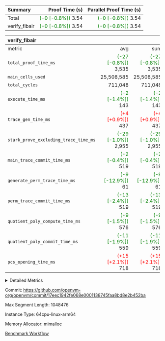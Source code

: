| Summary | Proof Time (s) | Parallel Proof Time (s) |
|:---|---:|---:|
| Total | <span style='color: green'>(-0 [-0.8%])</span> 3.54 | <span style='color: green'>(-0 [-0.8%])</span> 3.54 |
| verify_fibair | <span style='color: green'>(-0 [-0.8%])</span> 3.54 | <span style='color: green'>(-0 [-0.8%])</span> 3.54 |


| verify_fibair |||||
|:---|---:|---:|---:|---:|
|metric|avg|sum|max|min|
| `total_proof_time_ms ` | <span style='color: green'>(-27 [-0.8%])</span> 3,535 | <span style='color: green'>(-27 [-0.8%])</span> 3,535 | <span style='color: green'>(-27 [-0.8%])</span> 3,535 | <span style='color: green'>(-27 [-0.8%])</span> 3,535 |
| `main_cells_used     ` |  25,508,585 |  25,508,585 |  25,508,585 |  25,508,585 |
| `total_cycles        ` |  711,048 |  711,048 |  711,048 |  711,048 |
| `execute_time_ms     ` | <span style='color: green'>(-2 [-1.4%])</span> 143 | <span style='color: green'>(-2 [-1.4%])</span> 143 | <span style='color: green'>(-2 [-1.4%])</span> 143 | <span style='color: green'>(-2 [-1.4%])</span> 143 |
| `trace_gen_time_ms   ` | <span style='color: red'>(+4 [+0.9%])</span> 437 | <span style='color: red'>(+4 [+0.9%])</span> 437 | <span style='color: red'>(+4 [+0.9%])</span> 437 | <span style='color: red'>(+4 [+0.9%])</span> 437 |
| `stark_prove_excluding_trace_time_ms` | <span style='color: green'>(-29 [-1.0%])</span> 2,955 | <span style='color: green'>(-29 [-1.0%])</span> 2,955 | <span style='color: green'>(-29 [-1.0%])</span> 2,955 | <span style='color: green'>(-29 [-1.0%])</span> 2,955 |
| `main_trace_commit_time_ms` | <span style='color: green'>(-2 [-0.4%])</span> 519 | <span style='color: green'>(-2 [-0.4%])</span> 519 | <span style='color: green'>(-2 [-0.4%])</span> 519 | <span style='color: green'>(-2 [-0.4%])</span> 519 |
| `generate_perm_trace_time_ms` | <span style='color: green'>(-9 [-12.9%])</span> 61 | <span style='color: green'>(-9 [-12.9%])</span> 61 | <span style='color: green'>(-9 [-12.9%])</span> 61 | <span style='color: green'>(-9 [-12.9%])</span> 61 |
| `perm_trace_commit_time_ms` | <span style='color: green'>(-13 [-2.4%])</span> 519 | <span style='color: green'>(-13 [-2.4%])</span> 519 | <span style='color: green'>(-13 [-2.4%])</span> 519 | <span style='color: green'>(-13 [-2.4%])</span> 519 |
| `quotient_poly_compute_time_ms` | <span style='color: green'>(-9 [-1.5%])</span> 576 | <span style='color: green'>(-9 [-1.5%])</span> 576 | <span style='color: green'>(-9 [-1.5%])</span> 576 | <span style='color: green'>(-9 [-1.5%])</span> 576 |
| `quotient_poly_commit_time_ms` | <span style='color: green'>(-11 [-1.9%])</span> 559 | <span style='color: green'>(-11 [-1.9%])</span> 559 | <span style='color: green'>(-11 [-1.9%])</span> 559 | <span style='color: green'>(-11 [-1.9%])</span> 559 |
| `pcs_opening_time_ms ` | <span style='color: red'>(+15 [+2.1%])</span> 718 | <span style='color: red'>(+15 [+2.1%])</span> 718 | <span style='color: red'>(+15 [+2.1%])</span> 718 | <span style='color: red'>(+15 [+2.1%])</span> 718 |



<details>
<summary>Detailed Metrics</summary>

|  | verify_program_compile_ms | total_cells | stark_prove_excluding_trace_time_ms | quotient_poly_compute_time_ms | quotient_poly_commit_time_ms | perm_trace_commit_time_ms | pcs_opening_time_ms | main_trace_commit_time_ms |
| --- | --- | --- | --- | --- | --- | --- | --- |
|  | 4 | 65,536 | 70 | 3 | 13 | 0 | 35 | 16 | 

| air_name | rows | quotient_deg | main_cols | interactions | constraints | cells |
| --- | --- | --- | --- | --- | --- | --- |
| AccessAdapterAir<2> |  | 4 |  | 5 | 12 |  | 
| AccessAdapterAir<4> |  | 4 |  | 5 | 12 |  | 
| AccessAdapterAir<8> |  | 4 |  | 5 | 12 |  | 
| FibonacciAir | 32,768 | 1 | 2 |  | 5 | 65,536 | 
| FriReducedOpeningAir |  | 4 |  | 35 | 59 |  | 
| NativePoseidon2Air<BabyBearParameters>, 1> |  | 4 |  | 31 | 302 |  | 
| PhantomAir |  | 4 |  | 3 | 4 |  | 
| ProgramAir |  | 1 |  | 1 | 4 |  | 
| VariableRangeCheckerAir |  | 1 |  | 1 | 4 |  | 
| VmAirWrapper<BranchNativeAdapterAir, BranchEqualCoreAir<1> |  | 2 |  | 11 | 23 |  | 
| VmAirWrapper<JalNativeAdapterAir, JalCoreAir> |  | 4 |  | 7 | 6 |  | 
| VmAirWrapper<NativeAdapterAir<2, 0>, PublicValuesCoreAir> |  | 4 |  | 11 | 22 |  | 
| VmAirWrapper<NativeAdapterAir<2, 1>, FieldArithmeticCoreAir> |  | 4 |  | 15 | 23 |  | 
| VmAirWrapper<NativeLoadStoreAdapterAir<1>, NativeLoadStoreCoreAir<1> |  | 4 |  | 15 | 20 |  | 
| VmAirWrapper<NativeLoadStoreAdapterAir<4>, NativeLoadStoreCoreAir<4> |  | 4 |  | 15 | 20 |  | 
| VmAirWrapper<NativeVectorizedAdapterAir<4>, FieldExtensionCoreAir> |  | 4 |  | 15 | 23 |  | 
| VmConnectorAir |  | 4 |  | 3 | 8 |  | 
| VolatileBoundaryAir |  | 4 |  | 4 | 16 |  | 

| group | trace_gen_time_ms | total_proof_time_ms | total_cycles | total_cells | stark_prove_excluding_trace_time_ms | quotient_poly_compute_time_ms | quotient_poly_commit_time_ms | perm_trace_commit_time_ms | pcs_opening_time_ms | main_trace_commit_time_ms | main_cells_used | generate_perm_trace_time_ms | execute_time_ms |
| --- | --- | --- | --- | --- | --- | --- | --- | --- | --- | --- | --- | --- | --- |
| verify_fibair | 437 | 3,535 | 711,048 | 72,898,584 | 2,955 | 576 | 559 | 519 | 718 | 519 | 25,508,585 | 61 | 143 | 

| group | air_name | rows | prep_cols | perm_cols | main_cols | cells |
| --- | --- | --- | --- | --- | --- | --- |
| verify_fibair | AccessAdapterAir<2> | 131,072 |  | 16 | 11 | 3,538,944 | 
| verify_fibair | AccessAdapterAir<4> | 65,536 |  | 16 | 13 | 1,900,544 | 
| verify_fibair | AccessAdapterAir<8> | 32,768 |  | 16 | 17 | 1,081,344 | 
| verify_fibair | FriReducedOpeningAir | 512 |  | 76 | 64 | 71,680 | 
| verify_fibair | NativePoseidon2Air<BabyBearParameters>, 1> | 8,192 |  | 36 | 348 | 3,145,728 | 
| verify_fibair | PhantomAir | 16,384 |  | 8 | 6 | 229,376 | 
| verify_fibair | ProgramAir | 8,192 |  | 8 | 10 | 147,456 | 
| verify_fibair | VariableRangeCheckerAir | 262,144 | 2 | 8 | 1 | 2,359,296 | 
| verify_fibair | VmAirWrapper<BranchNativeAdapterAir, BranchEqualCoreAir<1> | 262,144 |  | 28 | 23 | 13,369,344 | 
| verify_fibair | VmAirWrapper<JalNativeAdapterAir, JalCoreAir> | 32,768 |  | 12 | 10 | 720,896 | 
| verify_fibair | VmAirWrapper<NativeAdapterAir<2, 1>, FieldArithmeticCoreAir> | 524,288 |  | 20 | 30 | 26,214,400 | 
| verify_fibair | VmAirWrapper<NativeLoadStoreAdapterAir<1>, NativeLoadStoreCoreAir<1> | 262,144 |  | 36 | 25 | 15,990,784 | 
| verify_fibair | VmAirWrapper<NativeLoadStoreAdapterAir<4>, NativeLoadStoreCoreAir<4> | 16,384 |  | 36 | 34 | 1,146,880 | 
| verify_fibair | VmAirWrapper<NativeVectorizedAdapterAir<4>, FieldExtensionCoreAir> | 8,192 |  | 20 | 40 | 491,520 | 
| verify_fibair | VmConnectorAir | 2 | 1 | 8 | 4 | 24 | 
| verify_fibair | VolatileBoundaryAir | 131,072 |  | 8 | 11 | 2,490,368 | 

</details>


Commit: https://github.com/openvm-org/openvm/commit/17eec1942fe068e0001138745faa8bd8e2b452ba

Max Segment Length: 1048476

Instance Type: 64cpu-linux-arm64

Memory Allocator: mimalloc

[Benchmark Workflow](https://github.com/openvm-org/openvm/actions/runs/12821144698)
